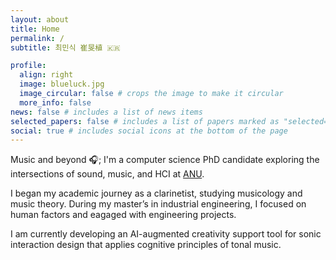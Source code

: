 ```yaml
---
layout: about
title: Home
permalink: /
subtitle: 최민식 崔旻植 🇰🇷

profile:
  align: right
  image: blueluck.jpg
  image_circular: false # crops the image to make it circular
  more_info: false
news: false # includes a list of news items
selected_papers: false # includes a list of papers marked as "selected={true}"
social: true # includes social icons at the bottom of the page
---
```


Music and beyond 🎧; I'm a computer science PhD candidate exploring the intersections of sound, music, and HCI at [ANU](https://www.anu.edu.au/).

I began my academic journey as a clarinetist, studying musicology and music theory. During my master’s in industrial engineering, I focused on human factors and eagaged with engineering projects. 

I am currently developing an AI-augmented creativity support tool for sonic interaction design that applies cognitive principles of tonal music.
